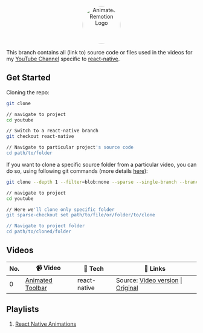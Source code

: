 <p align="center">
  <a href="https://www.youtube.com/channel/UCAGVoY1fr4ki91Y8ufH1pQQ?sub_confirmation=1">
    <picture>
      <source media="(prefers-color-scheme: dark)" srcset="https://user-images.githubusercontent.com/46301285/192062566-6c519b30-1b4a-4fc1-afcb-2ca173201618.jpeg">
      <img alt="Animated Remotion Logo" src="https://user-images.githubusercontent.com/46301285/192062571-5f85ad7d-3f8d-4005-b118-9e7a8a57cb9c.png" height="100px" style="border-radius: 50px">
    </picture>
  </a>
</p>

This branch contains all (link to) source code or files used in the videos for my [YouTube Channel](https://youtube.com/channel/UCAGVoY1fr4ki91Y8ufH1pQQ?sub_confirmation=1) specific to [react-native](https://reactnative.dev).

## Get Started

Cloning the repo:

```sh
git clone

// navigate to project
cd youtube

// Switch to a react-native branch
git checkout react-native

// Navigate to particular project's source code
cd path/to/folder
```

If you want to clone a specific source folder from a particular video, you can do so, using following git commands (more details [here](https://stackoverflow.com/a/52269934)):

```sh
git clone --depth 1 --filter=blob:none --sparse --single-branch --branch react-native https://github.com/Aashu-Dubey/youtube.git

// navigate to project
cd youtube

// Here we'll clone only specific folder
git sparse-checkout set path/to/file/or/folder/to/clone

// Navigate to project folder
cd path/to/cloned/folder
```

## Videos

| No. | 📹 Video                                         | 🔧 Tech      | 🔗 Links                                                                                                                                                                |
| --- | ------------------------------------------------ | ------------ | ----------------------------------------------------------------------------------------------------------------------------------------------------------------------- |
| 0   | [Animated Toolbar](https://youtu.be/27pTWrcEDC4) | react-native | Source: [Video version](./src/animatedToolbar#readme) \| [Original](https://github.com/Aashu-Dubey/react-native-animation-samples/tree/main/src/samples/custom_toolbar) |

## Playlists

1. [React Native Animations](https://www.youtube.com/playlist?list=PLpnMM6hhRcchaS1uSpMZfAKYTxZWIlzzN)

